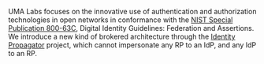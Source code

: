UMA Labs focuses on the innovative use of authentication and authorization technologies in open networks in conformance with the [NIST Special Publication 800-63C](https://pages.nist.gov/800-63-3/sp800-63c.html), Digital Identity Guidelines: Federation and Assertions. We introduce a new kind of brokered architecture through the [Identity Propagator](https://github.com/umalabs/identity-propagator) project, which cannot impersonate any RP to an IdP, and any IdP to an RP.
